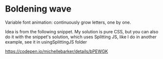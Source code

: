 # Boldening wave

Variable font animation: continuously grow letters, one by one.

Idea is from the following snippet. My solution is pure CSS, but you can also do it with the snippet's solution, which uses Splitting JS, like I do in another example, see it in usingSplittingJS folder

https://codepen.io/michellebarker/details/bPEWGK